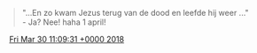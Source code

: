 > "\.\.\.En zo kwam Jezus terug van de dood en leefde hij weer \.\.\."  
> \- Ja? Nee\! haha 1 april\!

<img src="../../media/tweet.ico" width="12" /> [Fri Mar 30 11:09:31 +0000 2018](https://twitter.com/DromerDenker/status/979676993968070662)